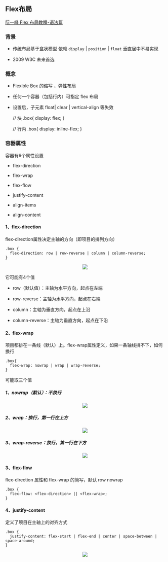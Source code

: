
## Flex布局

[阮一峰 Flex 布局教程-语法篇](http://www.ruanyifeng.com/blog/2015/07/flex-grammar.html)

### 背景

- 传统布局基于盒状模型 依赖 `display` | `position` | `float` 垂直居中不易实现

- 2009 W3C 未来首选

### 概念

 - Flexible Box 的缩写 ，弹性布局
 
 - 任何一个容器（包括行内）可指定 flex 布局
 
 - 设置后，子元素 float| clear | vertical-align 等失效
 
    
     // 块 
     .box{
       display: flex;
     }
      
     // 行内 
     .box{
       display: inline-flex;
     }
 
### 容器属性
     
容器有6个属性设置

- flex-direction

- flex-wrap

- flex-flow

- justify-content

- align-items

- align-content
     
#### 1、flex-direction
     
flex-direction属性决定主轴的方向（即项目的排列方向）     

    .box {
      flex-direction: row | row-reverse | column | column-reverse;
    }
     
 <div align=center>
    <img src="http://www.ruanyifeng.com/blogimg/asset/2015/bg2015071005.png">
 </div> 

它可能有4个值

- row（默认值）：主轴为水平方向，起点在左端

- row-reverse：主轴为水平方向，起点在右端

- column：主轴为垂直方向，起点在上沿

- column-reverse：主轴为垂直方向，起点在下沿
  
#### 2、flex-wrap  

项目都排在一条线（默认）上。flex-wrap属性定义，如果一条轴线排不下，如何换行

    .box{
      flex-wrap: nowrap | wrap | wrap-reverse;
    }
    
可能取三个值

##### 1、nowrap（默认）：不换行

<div align=center>
    <img src="http://www.ruanyifeng.com/blogimg/asset/2015/bg2015071007.png">
 </div> 

##### 2、wrap：换行，第一行在上方

<div align=center>
    <img src="http://www.ruanyifeng.com/blogimg/asset/2015/bg2015071008.jpg">
 </div> 

##### 3、wrap-reverse：换行，第一行在下方

<div align=center>
    <img src="http://www.ruanyifeng.com/blogimg/asset/2015/bg2015071009.jpg">
 </div> 
 
#### 3、flex-flow 
    
flex-direction 属性和 flex-wrap 的简写，默认 row nowrap

    .box {
      flex-flow: <flex-direction> || <flex-wrap>;
    }
    
#### 4、justify-content     

定义了项目在主轴上的对齐方式

    .box {
      justify-content: flex-start | flex-end | center | space-between | space-around;
    }

<div align=center>
    <img src="http://www.ruanyifeng.com/blogimg/asset/2015/bg2015071010.png">
</div>     